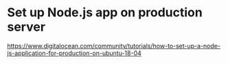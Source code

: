 # Set up Node.js app on production server

<https://www.digitalocean.com/community/tutorials/how-to-set-up-a-node-js-application-for-production-on-ubuntu-18-04>
